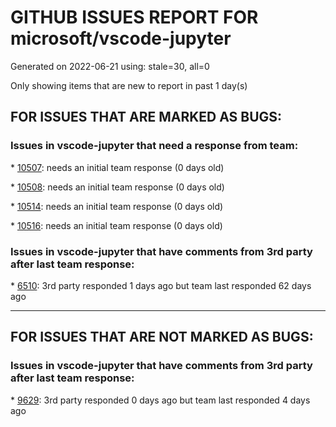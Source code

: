 
# GITHUB ISSUES REPORT FOR microsoft/vscode-jupyter


Generated on 2022-06-21 using: stale=30, all=0


Only showing items that are new to report in past 1 day(s)


## FOR ISSUES THAT ARE MARKED AS BUGS:


### Issues in vscode-jupyter that need a response from team:


\* [10507](https://github.com/microsoft/vscode-jupyter/issues/10507 "Pylance/pyright is not running in IPythonMode"): needs an initial team response (0 days old)

\* [10508](https://github.com/microsoft/vscode-jupyter/issues/10508 "&quot;Send to interactive window&quot; missing"): needs an initial team response (0 days old)

\* [10514](https://github.com/microsoft/vscode-jupyter/issues/10514 "Autometicly disconnect local conda kernel and switch to dummy kernel."): needs an initial team response (0 days old)

\* [10516](https://github.com/microsoft/vscode-jupyter/issues/10516 "NameError: name '_VSCODE_getVariableInfo' is not defined"): needs an initial team response (0 days old)

### Issues in vscode-jupyter that have comments from 3rd party after last team response:


\* [6510](https://github.com/microsoft/vscode-jupyter/issues/6510 "Jupyter extension creates countless empty &quot;checkpoint&quot; files after saving (autosave disabled)"): 3rd party responded 1 days ago but team last responded 62 days ago

---

## FOR ISSUES THAT ARE NOT MARKED AS BUGS:


### Issues in vscode-jupyter that have comments from 3rd party after last team response:


\* [9629](https://github.com/microsoft/vscode-jupyter/issues/9629 "Migrate off of the vscode.proposed.notebookDeprecated API"): 3rd party responded 0 days ago but team last responded 4 days ago
